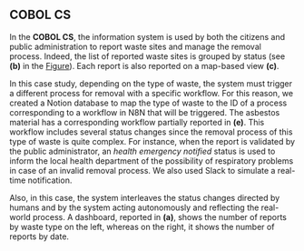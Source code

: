 ## COBOL CS

In the **COBOL CS**, the information system is used by both the citizens and public administration to report waste sites and manage the removal process. Indeed, the list of reported waste sites is grouped by status (see **(b)** in the [Figure](https://github.com/MT91/Low-code-Process-Digital-Twins/blob/main/COBOL_CS/COBOL%20CS.pdf)). Each report is also reported on a map-based view **(c)**. 

In this case study, depending on the type of waste, the system must trigger a different process for removal with a specific workflow. For this reason, we created a Notion database to map the type of waste to the ID of a process corresponding to a workflow in N8N that will be triggered. The asbestos material has a corresponding workflow partially reported in **(e)**. This workflow includes several status changes since the removal process of this type of waste is quite complex. For instance, when the report is validated by the public administrator, an *health emergency notified* status is used to inform the local health department of the possibility of respiratory problems in case of an invalid removal process. We also used Slack to simulate a real-time notification.

Also, in this case, the system interleaves the status changes directed by humans and by the system acting autonomously and reflecting the real-world process. A dashboard, reported in **(a)**, shows the number of reports by waste type on the left, whereas on the right, it shows the number of reports by date. 
